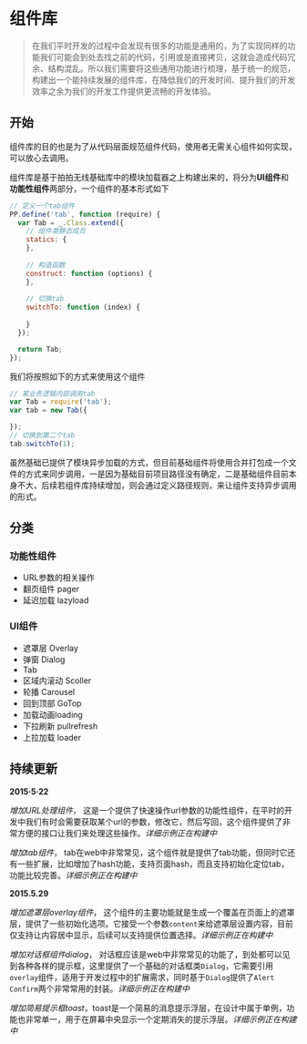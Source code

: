 # 组件库

> 在我们平时开发的过程中会发现有很多的功能是通用的，为了实现同样的功能我们可能会到处去找之前的代码，引用或是直接拷贝，这就会造成代码冗余、结构混乱。所以我们需要将这些通用功能进行梳理，基于统一的规范，构建出一个能持续发展的组件库，在降低我们的开发时间、提升我们的开发效率之余为我们的开发工作提供更流畅的开发体验。

## 开始

组件库的目的也是为了从代码层面规范组件代码，使用者无需关心组件如何实现，可以放心去调用。

组件库是基于拍拍无线基础库中的模块加载器之上构建出来的，将分为**UI组件**和**功能性组件**两部分，一个组件的基本形式如下

```javascript
// 定义一个tab组件
PP.define('tab', function (require) {
  var Tab = _.Class.extend({
	// 组件类静态成员
	statics: {
	},
	
	// 构造函数
	construct: function (options) {
	},
	
	// 切换tab 
	switchTo: function (index) {
	
	}
  });

  return Tab;
});
```
我们将按照如下的方式来使用这个组件

```javascript
// 某业务逻辑内部调用tab
var Tab = require('tab');
var tab = new Tab({

});
// 切换到第二个tab
tab.switchTo(1);
```
虽然基础已提供了模块异步加载的方式，但目前基础组件将使用合并打包成一个文件的方式来同步调用，一是因为基础目前项目路径没有确定，二是基础组件目前本身不大，后续若组件库持续增加，则会通过定义路径规则，来让组件支持异步调用的形式。

## 分类

### 功能性组件

 - URL参数的相关操作
 - 翻页组件 pager
 - 延迟加载 lazyload

### UI组件 

 - 遮罩层 Overlay
 - 弹窗 Dialog
 - Tab
 - 区域内滚动 Scoller
 - 轮播 Carousel
 - 回到顶部 GoTop
 - 加载动画loading
 - 下拉刷新 pullrefresh
 - 上拉加载 loader

## 持续更新

**2015·5·22**

*增加URL处理组件*， 这是一个提供了快速操作url参数的功能性组件，在平时的开发中我们有时会需要获取某个url的参数，修改它，然后写回，这个组件提供了非常方便的接口让我们来处理这些操作。*详细示例正在构建中*

*增加tab组件*， tab在web中非常常见，这个组件就是提供了tab功能，但同时它还有一些扩展，比如增加了hash功能，支持页面hash，而且支持初始化定位tab，功能比较完善。*详细示例正在构建中*

**2015.5.29**

*增加遮罩层overlay组件*， 这个组件的主要功能就是生成一个覆盖在页面上的遮罩层，提供了一些初始化选项。它接受一个参数`content`来给遮罩层设置内容，目前仅支持让内容居中显示，后续可以支持提供位置选择。*详细示例正在构建中*

*增加对话框组件dialog*， 对话框应该是web中非常常见的功能了，到处都可以见到各种各样的提示框，这里提供了一个基础的对话框类`Dialog`，它需要引用`overlay`组件，适用于开发过程中的扩展需求，同时基于`Dialog`提供了`Alert` `Confirm`两个非常常用的封装。*详细示例正在构建中*

*增加简易提示框toast*，toast是一个简易的消息提示浮层，在设计中属于单例，功能也非常单一，用于在屏幕中央显示一个定期消失的提示浮层。*详细示例正在构建中*